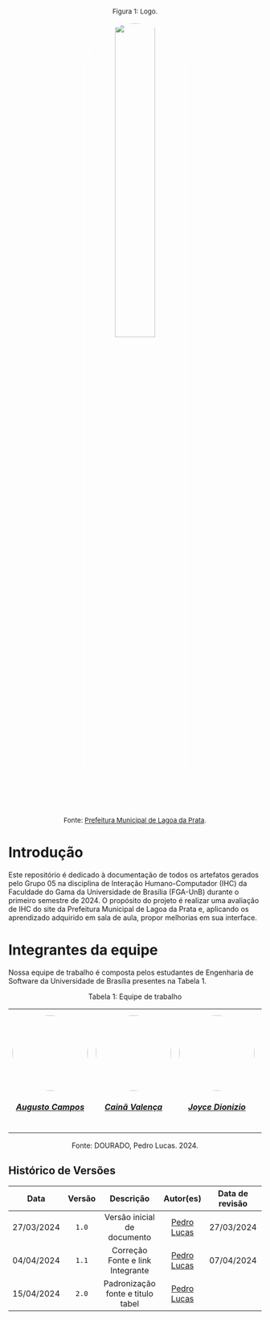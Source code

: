 
<font size="2"><p style="text-align: center">Figura 1: Logo.</p></font>

<p align="center"><img style="border: 2px solid white; border-radius: 110px" img src="https://raw.githubusercontent.com/Interacao-Humano-Computador/2024.1-Prefeitura-Lagoa-da-Prata/main/docs/assets/images/favicon.png" width = 40%></p>

<font size="2"><p style="text-align: center">Fonte: [Prefeitura Municipal de Lagoa da Prata](https://www.lagoadaprata.mg.gov.br/).</p></font>


# Introdução
Este repositório é dedicado à documentação de todos os artefatos gerados pelo Grupo 05 na disciplina de Interação Humano-Computador (IHC) da Faculdade do Gama da Universidade de Brasília (FGA-UnB) durante o primeiro semestre de 2024. O propósito do projeto é realizar uma avaliação de IHC do site da Prefeitura Municipal de Lagoa da Prata e, aplicando os aprendizado adquirido em sala de aula, propor melhorias em sua interface.

# Integrantes da equipe
Nossa equipe de trabalho é composta pelos estudantes de Engenharia de Software da Universidade de Brasília presentes na Tabela 1.

<center>
<table style="margin-left: auto; margin-right: auto;">
Tabela 1: Equipe de trabalho 
<tr>
    <td align="center">
        <a href="https://github.com/Augcamp">
        <img style="border-radius: 50%;" src="https://github.com/Augcamp.png" width="150px;"/>
        <h5 class="text-center">Augusto Campos</h5>
      </a>
    </td>
    <td align="center">
        <a href="https://github.com/freitasc">
        <img style="border-radius: 50%;" src="https://github.com/freitasc.png" width="150px;"/>
        <h5 class="text-center">Cainã Valença</h5>
      </a>
    </td>
    <td align="center">
        <a href="https://github.com/joycejdm">
        <img style="border-radius: 50%;" src="https://github.com/joycejdm.png" width="150px;"/>
        <h5 class="text-center">Joyce Dionizio</h5>
      </a>
    </td>
    <td align="center">
        <a href="https://github.com/Akaeboshi">
        <img style="border-radius: 50%;" src="https://github.com/Akaeboshi.png" width="150px;"/>
        <h5 class="text-center">Lucas Heler</h5>
      </a>
    </td>
    <td align="center">
        <a href="https://github.com/Katuner">
        <img style="border-radius: 50%;" src="https://github.com/Katuner.png" width="150px;"/>
        <h5 class="text-center">Lucas Meireles</h5>
      </a>
    </td>
    <td align="center">
        <a href="https://github.com/lucasdray">
        <img style="border-radius: 50%;" src="https://github.com/lucasdray.png" width="150px;"/>
        <h5 class="text-center">Pedro Lucas Dourado</h5>
      </a>
    </td>
</table>

</center>

<div style="text-align: center">
<p> Fonte: DOURADO, Pedro Lucas. 2024.</p>
</div>

## Histórico de Versões
|    Data    | Versão |             Descrição             |                  Autor(es)                  | Data de revisão |                 Revisor(es)                  |
| :--------: | :----: | :-------------------------------: | :-----------------------------------------: | :-------------: | :------------------------------------------: |
| 27/03/2024 | `1.0`  |    Versão inicial de documento    | [Pedro Lucas](https://github.com/lucasdray) |   27/03/2024    | [Augusto Campos](https://github.com/Augcamp) |
| 04/04/2024 | `1.1`  | Correção Fonte e link Integrante  | [Pedro Lucas](https://github.com/lucasdray) |   07/04/2024    | [Cainã Freitas](https://github.com/freitasc) |
| 15/04/2024 | `2.0`  | Padronização fonte e titulo tabel | [Pedro Lucas](https://github.com/lucasdray) |                 |                                              |
